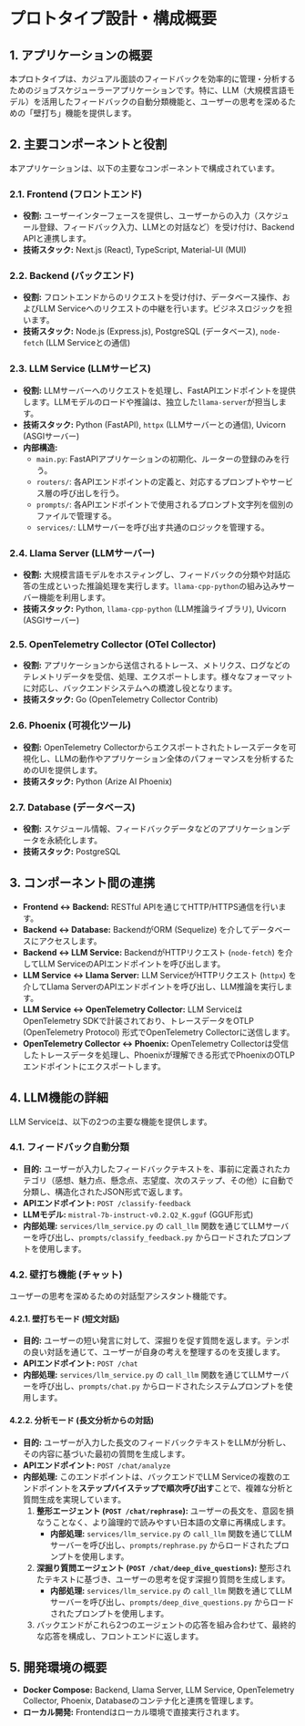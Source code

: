 # プロトタイプ設計・構成概要

## 1. アプリケーションの概要

本プロトタイプは、カジュアル面談のフィードバックを効率的に管理・分析するためのジョブスケジューラーアプリケーションです。特に、LLM（大規模言語モデル）を活用したフィードバックの自動分類機能と、ユーザーの思考を深めるための「壁打ち」機能を提供します。

## 2. 主要コンポーネントと役割

本アプリケーションは、以下の主要なコンポーネントで構成されています。

### 2.1. Frontend (フロントエンド)
- **役割:** ユーザーインターフェースを提供し、ユーザーからの入力（スケジュール登録、フィードバック入力、LLMとの対話など）を受け付け、Backend APIと連携します。
- **技術スタック:** Next.js (React), TypeScript, Material-UI (MUI)

### 2.2. Backend (バックエンド)
- **役割:** フロントエンドからのリクエストを受け付け、データベース操作、およびLLM Serviceへのリクエストの中継を行います。ビジネスロジックを担います。
- **技術スタック:** Node.js (Express.js), PostgreSQL (データベース), `node-fetch` (LLM Serviceとの通信)

### 2.3. LLM Service (LLMサービス)
- **役割:** LLMサーバーへのリクエストを処理し、FastAPIエンドポイントを提供します。LLMモデルのロードや推論は、独立した`llama-server`が担当します。
- **技術スタック:** Python (FastAPI), `httpx` (LLMサーバーとの通信), Uvicorn (ASGIサーバー)
- **内部構造:**
    - `main.py`: FastAPIアプリケーションの初期化、ルーターの登録のみを行う。
    - `routers/`: 各APIエンドポイントの定義と、対応するプロンプトやサービス層の呼び出しを行う。
    - `prompts/`: 各APIエンドポイントで使用されるプロンプト文字列を個別のファイルで管理する。
    - `services/`: LLMサーバーを呼び出す共通のロジックを管理する。

### 2.4. Llama Server (LLMサーバー)
- **役割:** 大規模言語モデルをホスティングし、フィードバックの分類や対話応答の生成といった推論処理を実行します。`llama-cpp-python`の組み込みサーバー機能を利用します。
- **技術スタック:** Python, `llama-cpp-python` (LLM推論ライブラリ), Uvicorn (ASGIサーバー)

### 2.5. OpenTelemetry Collector (OTel Collector)
- **役割:** アプリケーションから送信されるトレース、メトリクス、ログなどのテレメトリデータを受信、処理、エクスポートします。様々なフォーマットに対応し、バックエンドシステムへの橋渡し役となります。
- **技術スタック:** Go (OpenTelemetry Collector Contrib)

### 2.6. Phoenix (可視化ツール)
- **役割:** OpenTelemetry Collectorからエクスポートされたトレースデータを可視化し、LLMの動作やアプリケーション全体のパフォーマンスを分析するためのUIを提供します。
- **技術スタック:** Python (Arize AI Phoenix)

### 2.7. Database (データベース)
- **役割:** スケジュール情報、フィードバックデータなどのアプリケーションデータを永続化します。
- **技術スタック:** PostgreSQL

## 3. コンポーネント間の連携

- **Frontend ↔ Backend:** RESTful APIを通じてHTTP/HTTPS通信を行います。
- **Backend ↔ Database:** BackendがORM (Sequelize) を介してデータベースにアクセスします。
- **Backend ↔ LLM Service:** BackendがHTTPリクエスト (`node-fetch`) を介してLLM ServiceのAPIエンドポイントを呼び出します。
- **LLM Service ↔ Llama Server:** LLM ServiceがHTTPリクエスト (`httpx`) を介してLlama ServerのAPIエンドポイントを呼び出し、LLM推論を実行します。
- **LLM Service ↔ OpenTelemetry Collector:** LLM ServiceはOpenTelemetry SDKで計装されており、トレースデータをOTLP (OpenTelemetry Protocol) 形式でOpenTelemetry Collectorに送信します。
- **OpenTelemetry Collector ↔ Phoenix:** OpenTelemetry Collectorは受信したトレースデータを処理し、Phoenixが理解できる形式でPhoenixのOTLPエンドポイントにエクスポートします。

## 4. LLM機能の詳細

LLM Serviceは、以下の2つの主要な機能を提供します。

### 4.1. フィードバック自動分類
- **目的:** ユーザーが入力したフィードバックテキストを、事前に定義されたカテゴリ（感想、魅力点、懸念点、志望度、次のステップ、その他）に自動で分類し、構造化されたJSON形式で返します。
- **APIエンドポイント:** `POST /classify-feedback`
- **LLMモデル:** `mistral-7b-instruct-v0.2.Q2_K.gguf` (GGUF形式)
- **内部処理:** `services/llm_service.py` の `call_llm` 関数を通じてLLMサーバーを呼び出し、`prompts/classify_feedback.py` からロードされたプロンプトを使用します。

### 4.2. 壁打ち機能 (チャット)
ユーザーの思考を深めるための対話型アシスタント機能です。

#### 4.2.1. 壁打ちモード (短文対話)
- **目的:** ユーザーの短い発言に対して、深掘りを促す質問を返します。テンポの良い対話を通じて、ユーザーが自身の考えを整理するのを支援します。
- **APIエンドポイント:** `POST /chat`
- **内部処理:** `services/llm_service.py` の `call_llm` 関数を通じてLLMサーバーを呼び出し、`prompts/chat.py` からロードされたシステムプロンプトを使用します。

#### 4.2.2. 分析モード (長文分析からの対話)
- **目的:** ユーザーが入力した長文のフィードバックテキストをLLMが分析し、その内容に基づいた最初の質問を生成します。
- **APIエンドポイント:** `POST /chat/analyze`
- **内部処理:** このエンドポイントは、バックエンドでLLM Serviceの複数のエンドポイントを**ステップバイステップで順次呼び出す**ことで、複雑な分析と質問生成を実現しています。
    1.  **整形エージェント (`POST /chat/rephrase`):** ユーザーの長文を、意図を損なうことなく、より論理的で読みやすい日本語の文章に再構成します。
        - **内部処理:** `services/llm_service.py` の `call_llm` 関数を通じてLLMサーバーを呼び出し、`prompts/rephrase.py` からロードされたプロンプトを使用します。
    2.  **深掘り質問エージェント (`POST /chat/deep_dive_questions`):** 整形されたテキストに基づき、ユーザーの思考を促す深掘り質問を生成します。
        - **内部処理:** `services/llm_service.py` の `call_llm` 関数を通じてLLMサーバーを呼び出し、`prompts/deep_dive_questions.py` からロードされたプロンプトを使用します。
    3.  バックエンドがこれら2つのエージェントの応答を組み合わせて、最終的な応答を構成し、フロントエンドに返します。

## 5. 開発環境の概要

- **Docker Compose:** Backend, Llama Server, LLM Service, OpenTelemetry Collector, Phoenix, Databaseのコンテナ化と連携を管理します。
- **ローカル開発:** Frontendはローカル環境で直接実行されます。